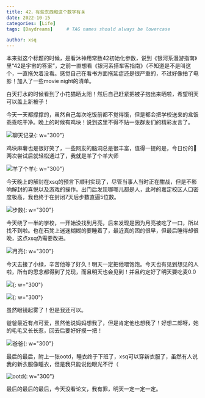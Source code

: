 ```yaml
---
title: 42，有些东西和这个数字有关
date: 2022-10-15
categories: [Life]
tags: [Daydreams]     # TAG names should always be lowercase

author: xsq
---
```


本来拟这个标题的时候，是看沐神用常数42初始化参数，说到《银河系漫游指南》里“42是宇宙的答案”，之前一直想看《银河系搭车客指南》（不知道是不是叫这个，一直拖欠着没看。感觉自己在看书方面拖延症还是很严重的，不过好像拍了电影！加入了一些movie night的清单。

白天打水的时候看到了小花猫晒太阳！然后自己赶紧把被子抱出来晒啦，希望明天可以盖上新被子！

今天一天都撑撑的，虽然自己每次吃饭前都不觉得饿，但是都会把学校送来的盒饭乖乖吃干净。晚上的时候有鸡块！说到这里不得不贴一张群友们的精彩发言了。

![聊天记录](/assets/imgs/posts/2022-10-15-有些东西和这个数字有关/chciken.png){: w="300"}

鸡块麻薯也是很好笑了，一些网友的脑洞总是很丰富，值得一提的是，今日份的🐏两次尝试后就轻松通过了，我就是羊了个羊大师

![羊了个羊](/assets/imgs/posts/2022-10-15-有些东西和这个数字有关/sheep.png){: w="300"}

今天晚上的解封在xsq的预言下顺利实现了，尽管当事人当时正在酣战，但是不影响解封的喜悦以及游戏的操作。出门后发现哪哪儿都是人，此时的嘉定校区人口密度极高，我也终于在封闭7天后步数直逼5位数。

![步数](/assets/imgs/posts/2022-10-15-有些东西和这个数字有关/step.jpg){: w="300"}

今天绕了一半的学校，一开始没找到月亮，后来发现是因为月亮被吃了一口，所以找不到啦。也在石凳上迷迷糊糊的要睡着了，最近真的困的很早，但最后睡得却很晚，这点xsq仍需要改进。

![月亮](/assets/imgs/posts/2022-10-15-有些东西和这个数字有关/moon.jpg){: w="300"}

今天去接了小绿，辛苦他等了好久！明天一定把他喂饱饱。今天也有见到想见的人啦，所有的思念都得到了兑现，而且明天也会见到！并且约定好了明天要吃麦0.0

![](/assets/imgs/posts/2022-10-15-有些东西和这个数字有关/ljl.jpg){: w="300"}

![](/assets/imgs/posts/2022-10-15-有些东西和这个数字有关/ljl2.jpg){: w="300"}

虽然眼镜起雾了！但是我还可以。

爸爸最近有点可爱，虽然他说妈妈想我了，但是肯定他也想我了！好想二郎呀，她的毛毛又长长惹，回去后要好好摸一把！

![爸爸](/assets/imgs/posts/2022-10-15-有些东西和这个数字有关/father.jpg){: w="300"}

最后的最后，附上一张ootd，睡衣终于下班了，xsq可以穿新衣服了，虽然有人说我的新衣服像睡衣，但是我只能说他眼光不行（

![ootd](/assets/imgs/posts/2022-10-15-有些东西和这个数字有关/ootd.jpg){: w="300"}

最后的最后的最后，今天没看论文，我有罪，明天一定一定一定。